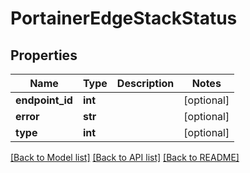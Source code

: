 # PortainerEdgeStackStatus

## Properties
Name | Type | Description | Notes
------------ | ------------- | ------------- | -------------
**endpoint_id** | **int** |  | [optional] 
**error** | **str** |  | [optional] 
**type** | **int** |  | [optional] 

[[Back to Model list]](../README.md#documentation-for-models) [[Back to API list]](../README.md#documentation-for-api-endpoints) [[Back to README]](../README.md)


